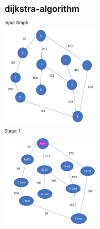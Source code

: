 # dijkstra-algorithm

Input Graph

<img width="300" alt="java 8 and prio java 8  array review example" src="https://github.com/JosephThachilGeorge/dijkstra-algorithm/blob/master/1.JPG">

Stage: 1

<img width="300" alt="java 8 and prio java 8  array review example" src="https://github.com/JosephThachilGeorge/dijkstra-algorithm/blob/master/2.JPG">
